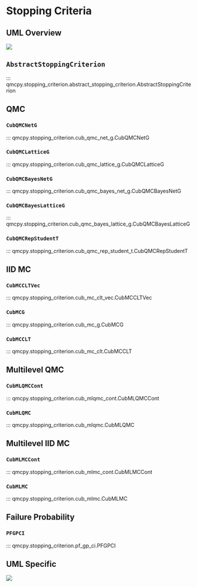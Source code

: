 # Stopping Criteria

## UML Overview

![](./umls/stopping_criterion_overview.svg)

## `AbstractStoppingCriterion`

::: qmcpy.stopping_criterion.abstract_stopping_criterion.AbstractStoppingCriterion

## QMC

### `CubQMCNetG`

::: qmcpy.stopping_criterion.cub_qmc_net_g.CubQMCNetG

### `CubQMCLatticeG`

::: qmcpy.stopping_criterion.cub_qmc_lattice_g.CubQMCLatticeG

### `CubQMCBayesNetG`

::: qmcpy.stopping_criterion.cub_qmc_bayes_net_g.CubQMCBayesNetG

### `CubQMCBayesLatticeG`

::: qmcpy.stopping_criterion.cub_qmc_bayes_lattice_g.CubQMCBayesLatticeG

### `CubQMCRepStudentT`

::: qmcpy.stopping_criterion.cub_qmc_rep_student_t.CubQMCRepStudentT

## IID MC

### `CubMCCLTVec`

::: qmcpy.stopping_criterion.cub_mc_clt_vec.CubMCCLTVec

### `CubMCG`

::: qmcpy.stopping_criterion.cub_mc_g.CubMCG

### `CubMCCLT`

::: qmcpy.stopping_criterion.cub_mc_clt.CubMCCLT

## Multilevel QMC

### `CubMLQMCCont`

::: qmcpy.stopping_criterion.cub_mlqmc_cont.CubMLQMCCont

### `CubMLQMC`

::: qmcpy.stopping_criterion.cub_mlqmc.CubMLQMC

## Multilevel IID MC

### `CubMLMCCont`

::: qmcpy.stopping_criterion.cub_mlmc_cont.CubMLMCCont

### `CubMLMC`

::: qmcpy.stopping_criterion.cub_mlmc.CubMLMC

## Failure Probability

### `PFGPCI`

::: qmcpy.stopping_criterion.pf_gp_ci.PFGPCI

## UML Specific

![](./umls/stopping_criterion_specific.svg)